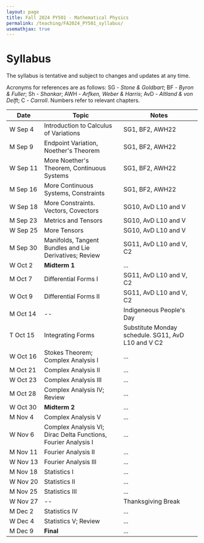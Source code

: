 ```yaml
---
layout: page
title: Fall 2024 PY501 - Mathematical Physics
permalink: /teaching/FA2024_PY501_syllabus/
usemathjax: true
---
```

<script>
MathJax = {
  tex: {
    inlineMath: [['$', '$'], ['\\(', '\\)']]
  }
};
</script>
<script id="MathJax-script" async
  src="https://cdn.jsdelivr.net/npm/mathjax@3/es5/tex-chtml.js">
</script>

# Syllabus

The syllabus is tentative and subject to changes and updates at any time. 

Acronyms for references are as follows: SG - *Stone & Goldbart*; BF - *Byron & Fuller*; Sh - *Shankar*; AWH - *Arfken, Weber & Harris*; AvD - *Altland & von Delft*; C - *Carroll*. Numbers refer to relevant chapters. 

| Date |Topic | Notes |
|-------|-------|-------|
|W&nbsp;Sep&nbsp;4| Introduction to Calculus of Variations |SG1, BF2, AWH22|
|M&nbsp;Sep&nbsp;9| Endpoint Variation, Noether's Theorem | SG1, BF2, AWH22 |
|W&nbsp;Sep&nbsp;11| More Noether's Theorem, Continuous Systems | SG1, BF2, AWH22 |
|M&nbsp;Sep&nbsp;16| More Continuous Systems, Constraints | SG1, BF2, AWH22 |
|W&nbsp;Sep&nbsp;18| More Constraints. Vectors, Covectors | SG10, AvD L10 and V|
|M&nbsp;Sep&nbsp;23| Metrics and Tensors | SG10, AvD L10 and V|
|W&nbsp;Sep&nbsp;25| More Tensors | SG10, AvD L10 and V|
|M&nbsp;Sep&nbsp;30| Manifolds, Tangent Bundles and Lie Derivatives; Review | SG11, AvD L10 and V, C2|
|W Oct 2|  **Midterm 1** | ... |
|M Oct 7|  Differential Forms I |  SG11, AvD L10 and V, C2 |
|W Oct 9|  Differential Forms II |  SG11, AvD L10 and V, C2 |
|M&nbsp;Oct&nbsp;14| -- |Indigeneous People's Day |
|T Oct 15| Integrating Forms | Substitute Monday schedule.  SG11, AvD L10 and V C2 |
|W Oct 16| Stokes Theorem; Complex Analysis I | ... |
|M Oct 21| Complex Analysis II | ... |
|W Oct 23| Complex Analysis III | ... |
|M Oct 28| Complex Analysis IV; Review | ... |
|W Oct 30| **Midterm 2** | ... |
|M Nov 4| Complex Analysis V  | ... |
|W Nov 6| Complex Analysis VI; Dirac Delta Functions, Fourier Analysis I | ... |
|M Nov 11| Fourier Analysis II | ... |
|W Nov 13| Fourier Analysis III | ... |
|M Nov 18| Statistics I | ... |
|W&nbsp;Nov&nbsp;20| Statistics II | ... |
|M Nov 25| Statistics III | ... |
|W Nov 27| -- | Thanksgiving Break |
|M Dec 2| Statistics IV | ... |
|W Dec 4| Statistics V; Review | ... |
|M Dec 9| **Final** | ... |